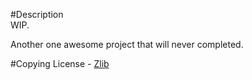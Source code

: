 #Description  
WIP. 

Another one awesome project that will never completed.

#Copying
License - [Zlib](https://github.com/edomin/steroids/blob/master/COPYING)